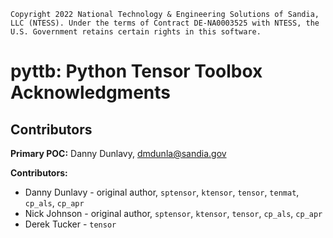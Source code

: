```
Copyright 2022 National Technology & Engineering Solutions of Sandia,
LLC (NTESS). Under the terms of Contract DE-NA0003525 with NTESS, the
U.S. Government retains certain rights in this software.
```

# pyttb: Python Tensor Toolbox Acknowledgments

## Contributors

**Primary POC:** Danny Dunlavy, dmdunla@sandia.gov

**Contributors:**
* Danny Dunlavy - original author, `sptensor`, `ktensor`, `tensor`, `tenmat`, `cp_als`, `cp_apr` 
* Nick Johnson - original author, `sptensor`, `ktensor`, `tensor`, `cp_als`, `cp_apr`
* Derek Tucker - `tensor`
